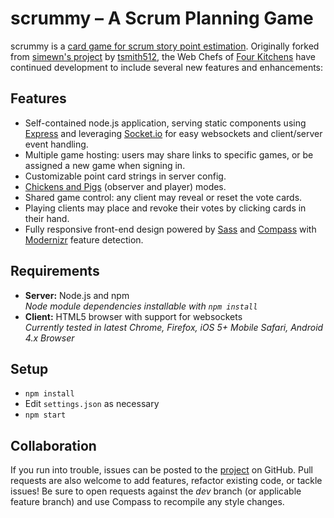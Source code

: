 # scrummy &ndash; A Scrum Planning Game

scrummy is a [card game for scrum story point estimation][poker]. Originally forked from
[simewn's project][simewn] by [tsmith512][], the Web Chefs of [Four Kitchens][4K]
have continued development to include several new features and enhancements:

## Features

* Self-contained node.js application, serving static components using [Express][]
  and leveraging [Socket.io][] for easy websockets and client/server event handling.
* Multiple game hosting: users may share links to specific games, or be assigned
  a new game when signing in.
* Customizable point card strings in server config.
* [Chickens and Pigs][CP] (observer and player) modes.
* Shared game control: any client may reveal or reset the vote cards.
* Playing clients may place and revoke their votes by clicking cards in their hand.
* Fully responsive front-end design powered by [Sass][] and [Compass][] with
  [Modernizr][] feature detection. 

## Requirements

* **Server:** Node.js and npm <br />
  _Node module dependencies installable with `npm install`_
* **Client:** HTML5 browser with support for websockets <br />
  _Currently tested in latest Chrome, Firefox, iOS 5+ Mobile Safari,
  Android 4.x Browser_

## Setup

* `npm install`
* Edit `settings.json` as necessary
* `npm start`

## Collaboration

If you run into trouble, issues can be posted to the [project][GHP] on GitHub.
Pull requests are also welcome to add features, refactor existing code, or
tackle issues! Be sure to open requests against the _dev_ branch (or applicable
feature branch) and use Compass to recompile any style changes.

[poker]: http://en.wikipedia.org/wiki/Planning_poker
[simewn]: https://github.com/simewn/Web-Planning-Poker
[tsmith512]: https://github.com/tsmith512
[4K]: http://www.fourkitchens.com
[Express]: http://expressjs.com/
[Socket.io]: http://socket.io/
[CP]: http://en.wikipedia.org/wiki/The_Chicken_and_the_Pig
[Sass]: http://sass-lang.com/
[Compass]: http://compass-style.org/
[Modernizr]: http://modernizr.com/
[GHP]: https://github.com/tsmith512/scrummy
